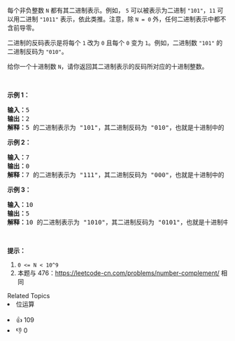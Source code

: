 <p>每个非负整数&nbsp;<code>N</code>&nbsp;都有其二进制表示。例如，&nbsp;<code>5</code>&nbsp;可以被表示为二进制&nbsp;<code>"101"</code>，<code>11</code> 可以用二进制&nbsp;<code>"1011"</code>&nbsp;表示，依此类推。注意，除&nbsp;<code>N = 0</code>&nbsp;外，任何二进制表示中都不含前导零。</p>

<p>二进制的反码表示是将每个&nbsp;<code>1</code>&nbsp;改为&nbsp;<code>0</code>&nbsp;且每个&nbsp;<code>0</code>&nbsp;变为&nbsp;<code>1</code>。例如，二进制数&nbsp;<code>"101"</code>&nbsp;的二进制反码为&nbsp;<code>"010"</code>。</p>

<p>给你一个十进制数&nbsp;<code>N</code>，请你返回其二进制表示的反码所对应的十进制整数。</p>

<p>&nbsp;</p>

<ol> 
</ol>

<p><strong>示例 1：</strong></p>

<pre><strong>输入：</strong>5
<strong>输出：</strong>2
<strong>解释：</strong>5 的二进制表示为 "101"，其二进制反码为 "010"，也就是十进制中的 2 。
</pre>

<p><strong>示例 2：</strong></p>

<pre><strong>输入：</strong>7
<strong>输出：</strong>0
<strong>解释：</strong>7 的二进制表示为 "111"，其二进制反码为 "000"，也就是十进制中的 0 。
</pre>

<p><strong>示例 3：</strong></p>

<pre><strong>输入：</strong>10
<strong>输出：</strong>5
<strong>解释：</strong>10 的二进制表示为 "1010"，其二进制反码为 "0101"，也就是十进制中的 5 。
</pre>

<p>&nbsp;</p>

<p><strong>提示：</strong></p>

<ol> 
 <li><code>0 &lt;= N &lt; 10^9</code></li> 
 <li>本题与 476：<a href="https://leetcode-cn.com/problems/number-complement/">https://leetcode-cn.com/problems/number-complement/</a> 相同</li> 
</ol>

<div><div>Related Topics</div><div><li>位运算</li></div></div><br><div><li>👍 109</li><li>👎 0</li></div>